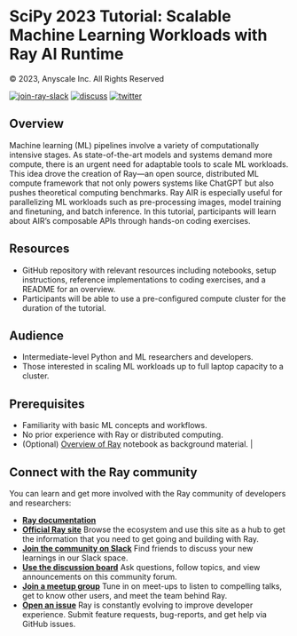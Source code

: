 # SciPy 2023 Tutorial: Scalable Machine Learning Workloads with Ray AI Runtime

© 2023, Anyscale Inc. All Rights Reserved

<a href="https://forms.gle/9TSdDYUgxYs8SA9e8"><img src="https://img.shields.io/badge/Ray-Join%20Slack-blue" alt="join-ray-slack"></a>
<a href="https://discuss.ray.io/"><img src="https://img.shields.io/badge/Discuss-Ask%20Questions-blue" alt="discuss"></a>
<a href="https://twitter.com/raydistributed"><img src="https://img.shields.io/twitter/follow/raydistributed?label=Follow" alt="twitter"></a>

## Overview

Machine learning (ML) pipelines involve a variety of computationally intensive stages. As state-of-the-art models and systems demand more compute, there is an urgent need for adaptable tools to scale ML workloads. This idea drove the creation of Ray—an open source, distributed ML compute framework that not only powers systems like ChatGPT but also pushes theoretical computing benchmarks. Ray AIR is especially useful for parallelizing ML workloads such as pre-processing images, model training and finetuning, and batch inference. In this tutorial, participants will learn about AIR’s composable APIs through hands-on coding exercises.

## Resources

-   GitHub repository with relevant resources including notebooks, setup instructions, reference implementations to coding exercises, and a README for an overview.
-   Participants will be able to use a pre-configured compute cluster for the duration of the tutorial.

## Audience

-   Intermediate-level Python and ML researchers and developers.
-   Those interested in scaling ML workloads up to full laptop capacity to a cluster.

## Prerequisites

-   Familiarity with basic ML concepts and workflows.
-   No prior experience with Ray or distributed computing.
-   (Optional) [Overview of Ray](https://github.com/ray-project/ray-educational-materials/blob/main/Introductory_modules/Overview_of_Ray.ipynb) notebook as background material.                           |

## Connect with the Ray community

You can learn and get more involved with the Ray community of developers and researchers:

* [**Ray documentation**](https://docs.ray.io/en/latest)
* [**Official Ray site**](https://www.ray.io/)
Browse the ecosystem and use this site as a hub to get the information that you need to get going and building with Ray.
* [**Join the community on Slack**](https://forms.gle/9TSdDYUgxYs8SA9e8)
Find friends to discuss your new learnings in our Slack space.
* [**Use the discussion board**](https://discuss.ray.io/)
Ask questions, follow topics, and view announcements on this community forum.
* [**Join a meetup group**](https://www.meetup.com/Bay-Area-Ray-Meetup/)
Tune in on meet-ups to listen to compelling talks, get to know other users, and meet the team behind Ray.
* [**Open an issue**](https://github.com/ray-project/ray/issues/new/choose)
Ray is constantly evolving to improve developer experience. Submit feature requests, bug-reports, and get help via GitHub issues.